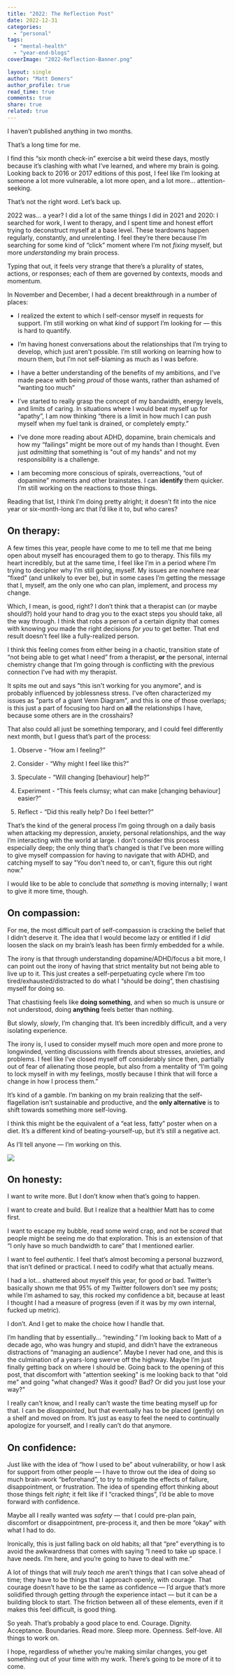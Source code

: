 ```yaml
---
title: "2022: The Reflection Post"
date: 2022-12-31
categories: 
  - "personal"
tags: 
  - "mental-health"
  - "year-end-blogs"
coverImage: "2022-Reflection-Banner.png"

layout: single
author: "Matt Demers"
author_profile: true
read_time: true
comments: true
share: true
related: true
---
```


I haven’t published anything in two months.

That’s a long time for me.

I find this “six month check-in” exercise a bit weird these days, mostly because it’s clashing with what I’ve learned, and where my brain is going. Looking back to 2016 or 2017 editions of this post, I feel like I’m looking at someone a lot more vulnerable, a lot more open, and a lot more… attention-seeking.

That’s not the right word. Let’s back up.

2022 was… a year? I did a lot of the same things I did in 2021 and 2020: I searched for work, I went to therapy, and I spent time and honest effort trying to deconstruct myself at a base level. These teardowns happen regularly, constantly, and unrelenting. I feel they’re there because I’m searching for some kind of “click” moment where I’m not _fixing_ myself, but more _understanding_ my brain process.

Typing that out, it feels very strange that there’s a plurality of states, actions, or responses; each of them are governed by contexts, moods and momentum.

In November and December, I had a decent breakthrough in a number of places:

- I realized the extent to which I self-censor myself in requests for support. I’m still working on what _kind_ of support I’m looking for — this is hard to quantify.

- I’m having honest conversations about the relationships that I’m trying to develop, which just aren't possible. I’m still working on learning how to mourn them, but I’m not self-blaming as much as I was before.

- I have a better understanding of the benefits of my ambitions, and I’ve made peace with being _proud_ of those wants, rather than ashamed of “wanting too much”

- I’ve started to really grasp the concept of my bandwidth, energy levels, and limits of caring. In situations where I would beat myself up for “apathy”, I am now thinking “there is a limit in how much I can push myself when my fuel tank is drained, or completely empty.”

- I’ve done more reading about ADHD, dopamine, brain chemicals and how my “failings” might be more out of my hands than I thought. Even just _admitting_ that something is "out of my hands" and not my responsibility is a challenge.

- I am becoming more conscious of spirals, overreactions, “out of dopamine” moments and other brainstates. I can **identify** them quicker. I’m still working on the reactions to those things.

Reading that list, I think I’m doing pretty alright; it doesn’t fit into the nice year or six-month-long arc that I’d like it to, but who cares?

## On therapy:

A few times this year, people have come to me to tell me that me being open about myself has encouraged them to go to therapy. This fills my heart incredibly, but at the same time, I feel like I’m in a period where I’m trying to decipher why I’m still going, myself. My issues are nowhere near “fixed” (and unlikely to ever be), but in some cases I’m getting the message that I, myself, am the only one who can plan, implement, and process my change.

Which, I mean, is good, right? I don’t think that a therapist can (or maybe should?) hold your hand to drag you to the exact steps you should take, all the way through. I think that robs a person of a certain dignity that comes with knowing _you_ made the right decisions _for you_ to get better. That end result doesn't feel like a fully-realized person.

I think this feeling comes from either being in a chaotic, transition state of “not being able to get what I need” from a therapist, **or** the personal, internal chemistry change that I’m going through is conflicting with the previous connection I've had with my therapist.

It spits me out and says "this isn't working for you anymore", and is probably influenced by joblessness stress. I've often characterized my issues as "parts of a giant Venn Diagram", and this is one of those overlaps; is this just a part of focusing too hard on **all** the relationships I have, because some others are in the crosshairs?

That also could all just be something temporary, and I could feel differently next month, but I guess that’s part of the process:

1. Observe - “How am I feeling?”

3. Consider - “Why might I feel like this?”

5. Speculate - “Will changing \[behaviour\] help?”

7. Experiment - “This feels clumsy; what can make \[changing behaviour\] easier?”

9. Reflect - “Did this really help? Do I feel better?”

That’s the kind of the general process I’m going through on a daily basis when attacking my depression, anxiety, personal relationships, and the way I’m interacting with the world at large. I don’t consider this process especially deep; the only thing that’s changed is that I’ve been more willing to give myself compassion for having to navigate that with ADHD, and catching myself to say "You don't need to, or can't, figure this out right now."

I would like to be able to conclude that _somethng_ is moving internally; I want to give it more time, though.

## On compassion:

For me, the most difficult part of self-compassion is cracking the belief that I didn’t deserve it. The idea that I would become lazy or entitled if I _did_ loosen the slack on my brain’s leash has been firmly embedded for a while.

The irony is that through understanding dopamine/ADHD/focus a bit more, I can point out the irony of having that strict mentality but not being able to live up to it. This just creates a self-perpetuating cycle where I’m too tired/exhausted/distracted to do what I “should be doing”, then chastising myself for doing so.

That chastising feels like **doing something**, and when so much is unsure or not understood, doing **anything** feels better than nothing.

But slowly, _slowly_, I’m changing that. It’s been incredibly difficult, and a very isolating experience.

The irony is, I used to consider myself much more open and more prone to longwinded, venting discussions with firends about stresses, anxieties, and problems. I feel like I’ve closed myself off considerably since then, partially out of fear of alienating those people, but also from a mentality of “I’m going to lock myself in with my feelings, mostly because I think that will force a change in how I process them.”

It’s kind of a gamble. I’m banking on my brain realizing that the self-flagellation isn’t sustainable and productive, and the **only alternative** is to shift towards something more self-loving.

I think this might be the equivalent of a “eat less, fatty” poster when on a diet. It’s a different kind of beating-yourself-up, but it’s still a negative act.

As I’ll tell anyone — I’m working on this.

![](/assets/images/2022-Reflection-Mid-Image-1024x512.png)

## On honesty:

I want to write more. But I don’t know when that’s going to happen.

I want to create and build. But I realize that a healthier Matt has to come first.

I want to escape my bubble, read some weird crap, and not be _scared_ that people might be seeing me do that exploration. This is an extension of that “I only have so much bandwidth to care” that I mentioned earlier.

I want to feel _authentic_. I feel that’s almost becoming a personal buzzword, that isn’t defined or practical. I need to codify what that actually means.

I had a lot… shattered about myself this year, for good _or_ bad. Twitter’s basically shown me that 95% of my Twitter followers don’t see my posts; while I’m ashamed to say, this rocked my confidence a bit, because at least I thought I had a measure of progress (even if it was by my own internal, fucked up metric).

I don’t. And I get to make the choice how I handle that.

I’m handling that by essentially… “rewinding.” I’m looking back to Matt of a decade ago, who was hungry and stupid, and didn’t have the extraneous distractions of “managing an audience”. Maybe I never had one, and this is the culmination of a years-long swerve off the highway. Maybe I’m just finally getting back on where I should be. Going back to the opening of this post, that discomfort with "attention seeking" is me looking back to that "old me" and going "what changed? Was it good? Bad? Or did you just lose your way?"

I really can’t know, and I really can’t waste the time beating myself up for that. I can be _disappointed_, but that eventually has to be placed (gently) on a shelf and moved on from. It’s just as easy to feel the need to continually apologize for yourself, and I really can’t do that anymore.

## On confidence:

Just like with the idea of “how I used to be” about vulnerability, or how I ask for support from other people — I have to throw out the idea of doing so much brain-work “beforehand”, to try to mitigate the effects of failure, disappointment, or frustration. The idea of spending effort thinking about those things felt _right_; it felt like if I “cracked things”, I’d be able to move forward with confidence.

Maybe all I really wanted was _safety_ — that I could pre-plan pain, discomfort or disappointment, pre-process it, and then be more “okay” with what I had to do.

Ironically, this is just falling back on old habits; all that “pre” everything is to avoid the awkwardness that comes with saying “I need to take up space. I have needs. I’m here, and you’re going to have to deal with me.”

A lot of things that will _truly teach me_ aren’t things that I can solve ahead of time; they have to be things that I approach openly, with courage. That courage doesn’t have to be the same as confidence — I’d argue that’s more solidified through getting _through_ the experience intact — but it can be a building block to start. The friction between all of these elements, even if it makes this feel difficult, is good thing.

So yeah. That’s probably a good place to end. Courage. Dignity. Acceptance. Boundaries. Read more. Sleep more. Openness. Self-love. All things to work on.

I hope, regardless of whether you’re making similar changes, you get something out of your time with my work. There’s going to be more of it to come.
